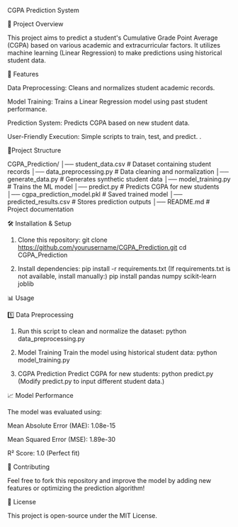CGPA Prediction System

📌 Project Overview

This project aims to predict a student's Cumulative Grade Point Average (CGPA) based on various academic and extracurricular factors. It utilizes machine learning (Linear Regression) to make predictions using historical student data.

🚀 Features

Data Preprocessing: Cleans and normalizes student academic records.

Model Training: Trains a Linear Regression model using past student performance.

Prediction System: Predicts CGPA based on new student data.

User-Friendly Execution: Simple scripts to train, test, and predict.
.

📂Project Structure

CGPA_Prediction/
│── student_data.csv            # Dataset containing student records
│── data_preprocessing.py       # Data cleaning and normalization
│── generate_data.py            # Generates synthetic student data
│── model_training.py           # Trains the ML model
│── predict.py                  # Predicts CGPA for new students
│── cgpa_prediction_model.pkl   # Saved trained model
│── predicted_results.csv       # Stores prediction outputs
│── README.md                   # Project documentation

🛠 Installation & Setup

1. Clone this repository:
git clone https://github.com/yourusername/CGPA_Prediction.git
cd CGPA_Prediction

2. Install dependencies:
   pip install -r requirements.txt
(If requirements.txt is not available, install manually:)
pip install pandas numpy scikit-learn joblib

📊 Usage

1️⃣ Data Preprocessing

1. Run this script to clean and normalize the dataset:
python data_preprocessing.py

2. Model Training
Train the model using historical student data:
python model_training.py

3. CGPA Prediction
Predict CGPA for new students:
python predict.py
(Modify predict.py to input different student data.)

📈 Model Performance

The model was evaluated using:

Mean Absolute Error (MAE): 1.08e-15

Mean Squared Error (MSE): 1.89e-30

R² Score: 1.0 (Perfect fit)

📝 Contributing

Feel free to fork this repository and improve the model by adding new features or optimizing the prediction algorithm!

📄 License

This project is open-source under the MIT License.
